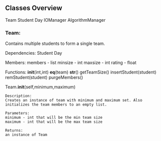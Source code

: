## Classes Overview
Team
Student
Day
IOManager
AlgorithmManager

### Team:
Contains multiple students to form a single team.

Dependencies:
    Student
    Day

Members:
    members - list
    minsize - int
    maxsize - int
    rating - float

Functions:
    __init__(int,int)
    __eq__(team)
    __str__()
    getTeamSize()
    insertStudent(student)
    remStudent(student)
    purgeMembers()
        
Team.__init__(self,minimum,maximum)

    Description:
    Creates an instance of team with minimum and maximum set. Also
    initializes the team members to an empty list.

    Parameters:
    minimum - int that will be the min team size
    maximum - int that will be the max team size

    Returns:
    an instance of Team

